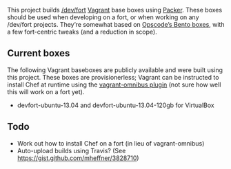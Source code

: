 This project builds [/dev/fort](http://devfort.com) [Vagrant](http://www.vagrantup.com/) base boxes using [Packer](http://www.packer.io/). These boxes should be used when developing on a fort, or when working on any /dev/fort projects. They’re somewhat based on [Opscode’s Bento boxes](https://github.com/opscode/bento/), with a few fort-centric tweaks (and a reduction in scope).

Current boxes
-------------

The following Vagrant baseboxes are publicly available and were built using this project. These boxes are provisionerless; Vagrant can be instructed to install Chef at runtime using the [vagrant-omnibus plugin](https://github.com/schisamo/vagrant-omnibus) (not sure how well this will work on a fort yet).

- devfort-ubuntu-13.04 and devfort-ubuntu-13.04-120gb for VirtualBox

Todo
----

- Work out how to install Chef on a fort (in lieu of vagrant-omnibus)
- Auto-upload builds using Travis? (See https://gist.github.com/mheffner/3828710)